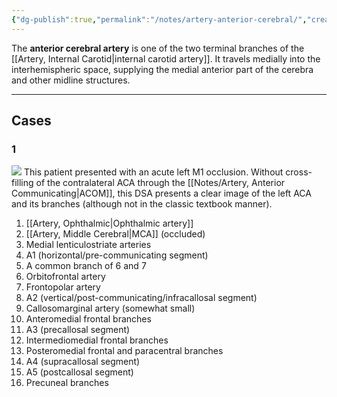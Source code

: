 ```yaml
---
{"dg-publish":true,"permalink":"/notes/artery-anterior-cerebral/","created":"2023-10-16T19:00:10.808-07:00","updated":"2023-10-16T20:13:04.781-07:00"}
---
```



The **anterior cerebral artery** is one of the two terminal branches of the [[Artery, Internal Carotid\|internal carotid artery]]. It travels medially into the interhemispheric space, supplying the medial anterior part of the cerebra and other midline structures.

---

## Cases

### 1

![](https://i.imgur.com/a3WJzlv.jpg)
This patient presented with an acute left M1 occlusion. Without cross-filling of the contralateral ACA through the [[Notes/Artery, Anterior Communicating\|ACOM]], this DSA presents a clear image of the left ACA and its branches (although not in the classic textbook manner).

1. [[Artery, Ophthalmic\|Ophthalmic artery]]
2. [[Artery, Middle Cerebral\|MCA]] (occluded)
3. Medial lenticulostriate arteries
4. A1 (horizontal/pre-communicating segment)
5. A common branch of 6 and 7
6. Orbitofrontal artery
7. Frontopolar artery
8. A2 (vertical/post-communicating/infracallosal segment)
9. Callosomarginal artery (somewhat small)
10. Anteromedial frontal branches
11. A3 (precallosal segment)
12. Intermediomedial frontal branches
13. Posteromedial frontal and paracentral branches
14. A4 (supracallosal segment)
15. A5 (postcallosal segment)
16. Precuneal branches
